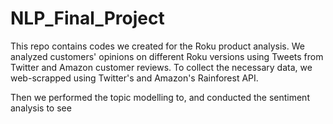 # NLP_Final_Project

This repo contains codes we created for the Roku product analysis. 
We analyzed customers' opinions on different Roku versions using Tweets from Twitter and Amazon customer reviews. To collect the necessary data, we web-scrapped using Twitter's and Amazon's Rainforest API.

Then we performed the topic modelling to, and conducted the sentiment analysis to see 
